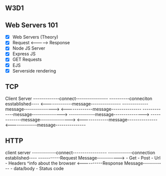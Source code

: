 ## W3D1

## Web Servers 101

- [x] Web Servers (Theory)
- [x] Request <-----> Response
- [x] Node JS Server
- [x] Express JS
- [x] GET Requests
- [x] EJS
- [x] Serverside rendering

## TCP

Client Server
-------------connect----------------
----------conneciton esstablished----
<-------------message---------------
-------------message--------------->
<-------------message---------------
-------------message--------------->
-------------message--------------->
-------------message--------------->
<-------------message---------------
<-------------message---------------

## HTTP

client server
------------connect-----------------
------------connection established----
-----------Request Message-----------> - Get - Post - Url - Headers
^info about the browser
<----------Response Message----------- - data/body - Status code
